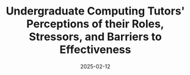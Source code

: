 ---
title: "Undergraduate Computing Tutors' Perceptions of their Roles, Stressors, and Barriers to Effectiveness"
collection: publications
permalink: /publication/tutor_perspectives_2025
excerpt: 'excerpt'
date: 2025-02-12
venue: 'American Society for Engineering Education (ASEE) Annual Conference & Exposition'
citation: <b>Ismael Villegas Molina</b>, Jeannie Kim, Audria Montalvo, Apollo Larragoitia, Rachel S Lim, Philip J Guo, Sophia Krause-Levy, and Leo Porter. 2025. Undergraduate Computing Tutors' Perceptions of their Roles, Stressors, and Barriers to Effectiveness. Proceedings of the 56th ACM Technical Symposium on Computer Science Education V. 1 (February 2025). <a href="https://doi.org/10.1145/3641554.3701784"> https://doi.org/10.1145/3641554.3701784</a>
---